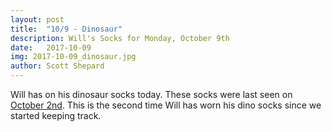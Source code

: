 ```yaml
---
layout: post
title:  "10/9 - Dinosaur"
description: Will's Socks for Monday, October 9th
date:   2017-10-09
img: 2017-10-09_dinosaur.jpg
author: Scott Shepard
---
```


Will has on his dinosaur socks today. These socks were last seen
on [October 2nd](http://whatsocksdoeswillhaveontoday.com/dinosaur/). This 
is the second time Will has worn his dino socks since we started keeping track.
